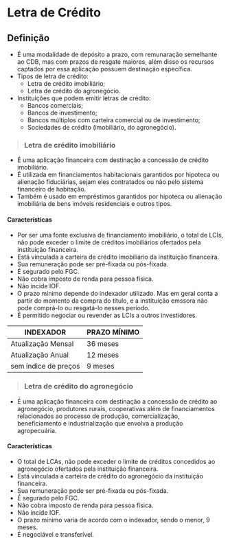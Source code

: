 # Letra de Crédito

## Definição
- É uma modalidade de depósito a prazo, com remunaração semelhante ao CDB, mas com prazos de resgate maiores, além disso os recursos captados por essa aplicação possuem destinação específica.
- Tipos de letra de crédito:
  - Letra de crédito imobiliário;
  - Letra de crédito do agronegócio.
- Instituições que podem emitir letras de crédito:
  - Bancos comerciais;
  - Bancos de investimento;
  - Bancos múltiplos com carteira comercial ou de investimento;
  - Sociedades de crédito (imobiliário, do agronegócio).

> ### Letra de crédito imobiliário
- É uma aplicação financeira com destinação a concessão de crédito imobiliário.
- É utilizada em financiamentos habitacionais garantidos por hipoteca ou alienação fiduciárias, sejam eles contratados ou não pelo sistema financeiro de habitação.
- Também é usado em empréstimos garantidos por hipoteca ou alienação imobiliária de bens imóveis residenciais e outros tipos.

#### Características
- Por ser uma fonte exclusiva de financiamento imobiliário, o total de LCIs, não pode exceder o limite de créditos imobiliários ofertados pela instituição financeira.
- Está vinculada a carteira de crédito imobiliário da instituição financeira.
- Sua remuneração pode ser pré-fixada ou pós-fixada.
- É segurado pelo FGC.
- Não cobra imposto de renda para pessoa física.
- Não incide IOF.
- O prazo mínimo depende do indexador utilizado. Mas em geral conta a partir do momento da compra do título, e a instituição emssora não pode comprá-lo ou resgatá-lo nesses período.
- É permitido negociar ou revender as LCIs a outros investidores.

| INDEXADOR            | PRAZO MÍNIMO |
| -------------------- | ------------ |
| Atualização Mensal   | 36 meses     |
| Atualização Anual    | 12 meses     |
| sem índice de preços | 9 meses      |

> ### Letra de crédito do agronegócio
- É uma aplicação financeira com destinação a concessão de crédito ao agronegócio, produtores rurais, cooperativas além de financiamentos relacionados ao processo de produção, comercialização, beneficiamento e industrialização que envolva a produção agropecuária.

#### Características
- O total de LCAs, não pode exceder o limite de créditos concedidos ao agronegócio ofertados pela instituição financeira.
- Está vinculada a carteira de crédito do agronegócio da instituição financeira.
- Sua remuneração pode ser pré-fixada ou pós-fixada.
- É segurado pelo FGC.
- Não cobra imposto de renda para pessoa física.
- Não incide IOF.
- O prazo mínimo varia de acordo com o indexador, sendo o menor, 9 meses.
- É negociável e transferível.


